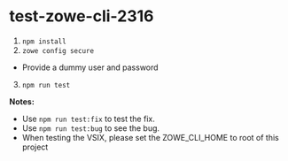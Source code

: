 # test-zowe-cli-2316

1. `npm install`
2. `zowe config secure`
  - Provide a dummy user and password
3. `npm run test`

**Notes:**
- Use `npm run test:fix` to test the fix.
- Use `npm run test:bug` to see the bug.
- When testing the VSIX, please set the ZOWE_CLI_HOME to root of this project
